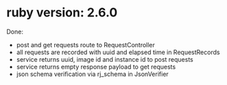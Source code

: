 # ruby version: 2.6.0

Done:
- post and get requests route to RequestController
- all requests are recorded with uuid and elapsed time in RequestRecords
- service returns uuid, image id and instance id to post requests
- service returns empty response payload to get requests
- json schema verification via rj_schema in JsonVerifier
